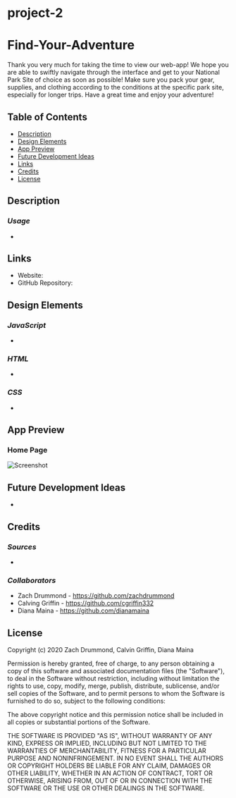 # project-2

# Find-Your-Adventure

Thank you very much for taking the time to view our web-app! We hope you are able to swiftly navigate through the interface and get to your National Park Site of choice as soon as possible! Make sure you pack your gear, supplies, and clothing according to the conditions at the specific park site, especially for longer trips. Have a great time and enjoy your adventure!

## Table of Contents

- [Description](#Description)
- [Design Elements](#Design-Elements)
- [App Preview](#App-Preview)
- [Future Development Ideas](#Future-Development-Ideas)
- [Links](#Links)
- [Credits](#Credits)
- [License](#License)

## Description



### _Usage_

- 

## Links

- Website: 
- GitHub Repository: 

## Design Elements



### _JavaScript_

- 

### _HTML_

- 

### _CSS_
- 

## App Preview

### Home Page

![Screenshot](assets/images/FindYourAdventure1.png)

## Future Development Ideas

- 

## Credits

### _Sources_
-


### _Collaborators_

- Zach Drummond - https://github.com/zachdrummond
- Calving Griffin - https://github.com/cgriffin332
- Diana Maina - https://github.com/dianamaina

## License

Copyright (c) 2020 Zach Drummond, Calvin Griffin, Diana Maina

Permission is hereby granted, free of charge, to any person obtaining a copy
of this software and associated documentation files (the "Software"), to deal
in the Software without restriction, including without limitation the rights
to use, copy, modify, merge, publish, distribute, sublicense, and/or sell
copies of the Software, and to permit persons to whom the Software is
furnished to do so, subject to the following conditions:

The above copyright notice and this permission notice shall be included in all
copies or substantial portions of the Software.

THE SOFTWARE IS PROVIDED "AS IS", WITHOUT WARRANTY OF ANY KIND, EXPRESS OR
IMPLIED, INCLUDING BUT NOT LIMITED TO THE WARRANTIES OF MERCHANTABILITY,
FITNESS FOR A PARTICULAR PURPOSE AND NONINFRINGEMENT. IN NO EVENT SHALL THE
AUTHORS OR COPYRIGHT HOLDERS BE LIABLE FOR ANY CLAIM, DAMAGES OR OTHER
LIABILITY, WHETHER IN AN ACTION OF CONTRACT, TORT OR OTHERWISE, ARISING FROM,
OUT OF OR IN CONNECTION WITH THE SOFTWARE OR THE USE OR OTHER DEALINGS IN THE
SOFTWARE.